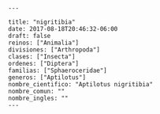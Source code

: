 
      ---

      title: "nigritibia"
      date: 2017-08-18T20:46:32-06:00
      draft: false
      reinos: ["Animalia"]
      divisiones: ["Arthropoda"]
      clases: ["Insecta"]
      ordenes: ["Diptera"]
      familias: ["Sphaeroceridae"]
      generos: ["Aptilotus"]
      nombre_cientifico: "Aptilotus nigritibia"
      nombre_comun: ""
      nombre_ingles: ""
      ---

      
